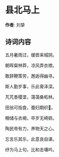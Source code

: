 # 县北马上

**作者**: 刘挚

## 诗词内容

五月暑雨过，缓辔来城阴。

朝晖粲林莽，凉风弄衣襟。

敢辞鞭策劳，邂逅得幽寻。

斯人勤岁事，乐此膏泽深。

芃芃黍稷垄，蔼蔼桑柘林。

田翁可指食，蚕妇期织𫟃。

稇储与衣褐，卒岁无崎嵚。

陶民帝有力，养物天之心。

忘言乐其乐，此意良自谌。

纾为马上句，比和击壤吟。

